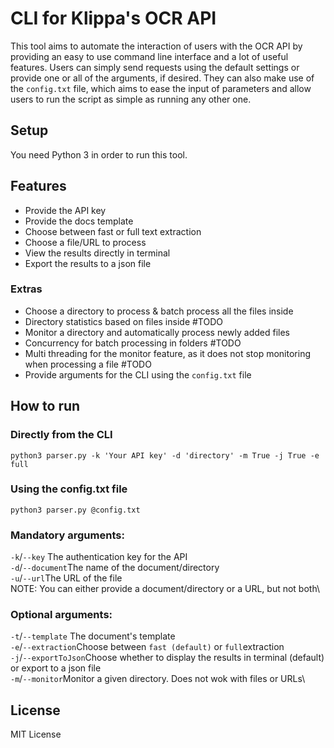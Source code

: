 # CLI for Klippa's OCR API
This tool aims to automate the interaction of users with the OCR API by providing an easy to use command line interface and a lot of useful features. Users can simply send requests using the default settings or provide one or all of the arguments, if desired. They can also make use of the `config.txt` file, which aims to ease the input of parameters and allow users to run the script as simple as running any other one. 

## Setup
You need Python 3 in order to run this tool. 

## Features
- Provide the API key
- Provide the docs template
- Choose between fast or full text extraction
- Choose a file/URL to process
- View the results directly in terminal
- Export the results to a json file
### Extras
- Choose a directory to process & batch process all the files inside
-  Directory statistics based on files inside #TODO
-  Monitor a directory and automatically process newly added files
- Concurrency for batch processing in folders #TODO
- Multi threading for the monitor feature, as it does not stop monitoring when processing a file #TODO
- Provide arguments for the CLI using the `config.txt` file


## How to run
### Directly from the CLI
`python3 parser.py -k 'Your API key' -d 'directory' -m True -j True -e full`

### Using the config.txt file
`python3 parser.py @config.txt`

### Mandatory arguments:
`-k`/`--key` The authentication key for the API\
`-d`/`--document`The name of the document/directory\
`-u`/`--url`The URL of the file\
NOTE: You can either provide a document/directory or a URL, but not both\

### Optional arguments:
`-t`/`--template` The document's template\
`-e`/`--extraction`Choose between `fast (default)` or `full`extraction\
`-j`/`--exportToJson`Choose whether to display the results in terminal (default) or export to a json file\
`-m`/`--monitor`Monitor a given directory. Does not wok with files or URLs\


License
----

 MIT License



